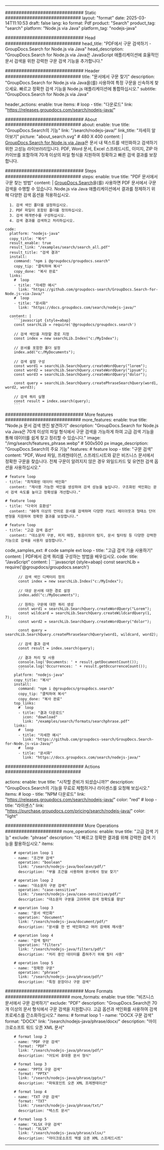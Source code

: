 
---
############################# Static ############################
layout: "format"
date:  2025-03-14T11:10:53
draft: false
lang: ko
format: Pdf
product: "Search"
product_tag: "search"
platform: "Node.js via Java"
platform_tag: "nodejs-java"

############################# Head ############################
head_title: "PDF에서 구문 검색하기 - GroupDocs.Search for Node.js via Java"
head_description: "GroupDocs.Search for Node.js via Java은 JavaScript 애플리케이션에 효율적인 문서 검색을 위한 강력한 구문 검색 기능을 추가합니다."

############################# Header ############################
title: "문서에서 구문 찾기" 
description: "GroupDocs.Search for Node.js via Java을(를) 사용하여 특정 구문을 신속하게 찾으세요. 빠르고 정확한 검색 기능을 Node.js 애플리케이션에 통합하십시오."
subtitle: "GroupDocs.Search for Node.js via Java" 

header_actions:
  enable: true
  items:
    #  loop
    - title: "다운로드"
      link: "https://releases.groupdocs.com/search/nodejs-java/"
      
############################# About ############################
about:
    enable: true
    title: "GroupDocs.Search의 기능"
    link: "/search/nodejs-java/"
    link_title: "자세히 알아보기"
    picture: "about_search.svg" # 480 X 400
    content: |
       [GroupDocs.Search for Node.js via Java](/search/nodejs-java/)은 문서 내 텍스트를 색인화하고 검색하기 위한 고성능 라이브러리입니다. PDF, Word 문서, Excel 스프레드시트, 이미지, ZIP 아카이브를 포함하여 70개 이상의 파일 형식을 지원하여 정확하고 빠른 검색 결과를 보장합니다.

############################# Steps ############################
steps:
    enable: true
    title: "PDF 문서에서 구문 찾는 방법"
    content: |
      [GroupDocs.Search](/search/nodejs-java/)을(를) 사용하면 PDF 문서에서 구문 검색을 수행할 수 있습니다. Node.js via Java 애플리케이션에서 결과를 정제하기 위해 다양한 검색 옵션을 적용하십시오.
      
      1. 검색 색인 폴더를 설정하십시오.
      2. PDF 파일이 포함된 폴더를 정의하십시오.
      3. 검색 매개변수를 구성하십시오.
      4. 검색 결과를 검색하고 처리하십시오.
   
    code:
      platform: "nodejs-java"
      copy_title: "복사"
      result_enable: true
      result_link: "/examples/search/search_all.pdf"
      result_title: "검색 결과"
      install:
        command: "npm i @groupdocs/groupdocs.search"
        copy_tip: "클릭하여 복사"
        copy_done: "복사 완료"
      links:
        #  loop
        - title: "자세한 예시"
          link: "https://github.com/groupdocs-search/GroupDocs.Search-for-Node.js-via-Java/"
        #  loop
        - title: "문서화"
          link: "https://docs.groupdocs.com/search/nodejs-java/"
          
      content: |
        ```javascript {style=abap}
        const searchLib = require('@groupdocs/groupdocs.search')

        // 검색 색인을 저장할 경로 지정
        const index = new searchLib.Index("c:/MyIndex");

        // 문서를 포함한 폴더 설정
        index.add("c:/MyDocuments");

        // 검색 설정 구성
        const word1 = searchLib.SearchQuery.createWordQuery("lorem");
        const word2 = searchLib.SearchQuery.createWordQuery("ipsum");
        const word3 = searchLib.SearchQuery.createWordQuery("dolor");

        const query = searchLib.SearchQuery.createPhraseSearchQuery(word1, word2, word3);

        // 검색 쿼리 실행
        const result = index.search(query);
        ```            

############################# More features ############################
more_features:
  enable: true
  title: "Node.js 문서 검색 엔진 발견하기"
  description: "GroupDocs.Search for Node.js via Java은 70개 이상의 파일 형식에서 구문 검색을 가능하게 하여 고급 검색 기능을 통해 데이터를 쉽게 찾고 정리할 수 있습니다."
  image: "/img/search/features_phrase.webp" # 500x500 px
  image_description: "GroupDocs.Search의 주요 기능"
  features:
    # feature loop
    - title: "구문 검색"
      content: "PDF, Word 파일, 프레젠테이션, 스프레드시트와 같은 비즈니스 문서에서 정확한 구문을 찾습니다. 전체 구문이 알려지지 않은 경우 와일드카드 및 유연한 검색 옵션을 사용하십시오."

    # feature loop
    - title: "최적화된 데이터 색인화"
      content: "재사용 가능한 색인을 생성하여 검색 성능을 높입니다. 구조화된 색인화는 문서 검색 속도를 높이고 정확성을 개선합니다."

    # feature loop
    - title: "다국어 호환성"
      content: "80개 이상의 언어로 문서를 검색하며 다양한 키보드 레이아웃과 형태소 단어 변형을 지원하여 정확한 결과를 보장합니다."

    # feature loop
    - title: "고급 검색 옵션"
      content: "대소문자 구분, 퍼지 매칭, 동음이의어 탐지, 문서 필터링 등 다양한 강력한 기능으로 검색을 사용자 설정합니다."
      
  code_samples_ext:
    # code sample ext loop
    - title: "고급 검색 기술 사용하기"
      content: |
        PDF에서 검색 쿼리를 구성하는 방법을 배우십시오.
      code:
        title: "JavaScript"
        content: |
          ```javascript {style=abap}
          const searchLib = require('@groupdocs/groupdocs.search')
          
          // 검색 색인 디렉터리 정의
          const index = new searchLib.Index("c:/MyIndex");
              
          // 대상 문서에 대한 경로 설정
          index.add("c:/MyDocuments");

          // 원하는 구문에 대한 쿼리 생성
          const word1 = searchLib.SearchQuery.createWordQuery("Lorem");
          const wildcard = searchLib.SearchQuery.createWildcardQuery(1, 7);
          const word2 = searchLib.SearchQuery.createWordQuery("dolor");

          const query = searchLib.SearchQuery.createPhraseSearchQuery(word1, wildcard, word2);

          // 검색 결과 검색
          const result = index.search(query);
          
          // 결과 처리 및 사용
          console.log('Documents: ' + result.getDocumentCount());
          console.log('Occurrences: ' + result.getOccurrenceCount());
          ```
        platform: "nodejs-java"
        copy_title: "복사"
        install:
          command: "npm i @groupdocs/groupdocs.search"
          copy_tip: "클릭하여 복사"
          copy_done: "복사 완료"
        top_links:
          #  loop
          - title: "결과 다운로드"
            icon: "download"
            link: "/examples/search/formats/searchphrase.pdf"
        links:
          #  loop
          - title: "자세한 예시"
            link: "https://github.com/groupdocs-search/GroupDocs.Search-for-Node.js-via-Java/"
          #  loop
          - title: "문서화"
            link: "https://docs.groupdocs.com/search/nodejs-java/"
            

            


############################# Actions ############################

actions:
  enable: true
  title: "시작할 준비가 되셨습니까?"
  description: "GroupDocs.Search의 기능을 무료로 체험하거나 라이센스를 요청해 보십시오."
  items:
    #  loop
    - title: "NPM 다운로드"
      link: "https://releases.groupdocs.com/search/nodejs-java/"
      color: "red"
        #  loop
    - title: "라이센스"
      link: "https://purchase.groupdocs.com/pricing/search/nodejs-java/"
      color: "light"


############################# More Operations #####################
more_operations:
    enable: true
    title: "고급 검색 기능"
    exclude: "phrase"
    description: "더 빠르고 정확한 결과를 위해 강력한 검색 기능을 활용하십시오."
    items: 
          
        # operation loop 1
        - name: "조건부 검색"
          operation: "boolean"
          link: "/search/nodejs-java/boolean/pdf/"
          description: "부울 조건을 사용하여 문서에서 정보 찾기"

        # operation loop 2
        - name: "대소문자 구분 검색"
          operation: "case-sensitive"
          link: "/search/nodejs-java/case-sensitive/pdf/"
          description: "대소문자 구분을 고려하여 검색 정확도를 향상"

        # operation loop 3
        - name: "문서 색인화"
          operation: "document"
          link: "/search/nodejs-java/document/pdf/"
          description: "문서를 한 번 색인화하고 여러 검색에 재사용"

        # operation loop 4
        - name: "검색 필터"
          operation: "filters"
          link: "/search/nodejs-java/filters/pdf/"
          description: "처리 중인 데이터를 좁혀주기 위해 필터 사용"

        # operation loop 5
        - name: "정확한 구문"
          operation: "phrase"
          link: "/search/nodejs-java/phrase/pdf/"
          description: "특정 문장이나 구문 검색"
          
        
          
############################# More Formats ########################
more_formats:
    enable: true
    title: "비즈니스 문서에서 구문 검색하기"
    exclude: "PDF"
    description: "GroupDocs.Search은 70개 이상의 문서 형식에서 구문 검색을 지원합니다. 고급 옵션과 색인화를 사용하여 검색 프로세스를 간소화하십시오."
    items: 
        # format loop 1
        - name: "DOCX 구문 검색"
          format: "DOCX"
          link: "/search/nodejs-java/phrase/docx/"
          description: "마이크로소프트 워드 오픈 XML 문서"
          
        # format loop 2
        - name: "PDF 구문 검색"
          format: "PDF"
          link: "/search/nodejs-java/phrase/pdf/"
          description: "어도비 휴대용 문서 형식"
          
        # format loop 3
        - name: "PPTX 구문 검색"
          format: "PPTX"
          link: "/search/nodejs-java/phrase/pptx/"
          description: "파워포인트 오픈 XML 프레젠테이션"

        # format loop 4
        - name: "TXT 구문 검색"
          format: "TXT"
          link: "/search/nodejs-java/phrase/txt/"
          description: "텍스트 문서"
          
        # format loop 5
        - name: "XLSX 구문 검색"
          format: "XLSX"
          link: "/search/nodejs-java/phrase/xlsx/"
          description: "마이크로소프트 엑셀 오픈 XML 스프레드시트"
  

---